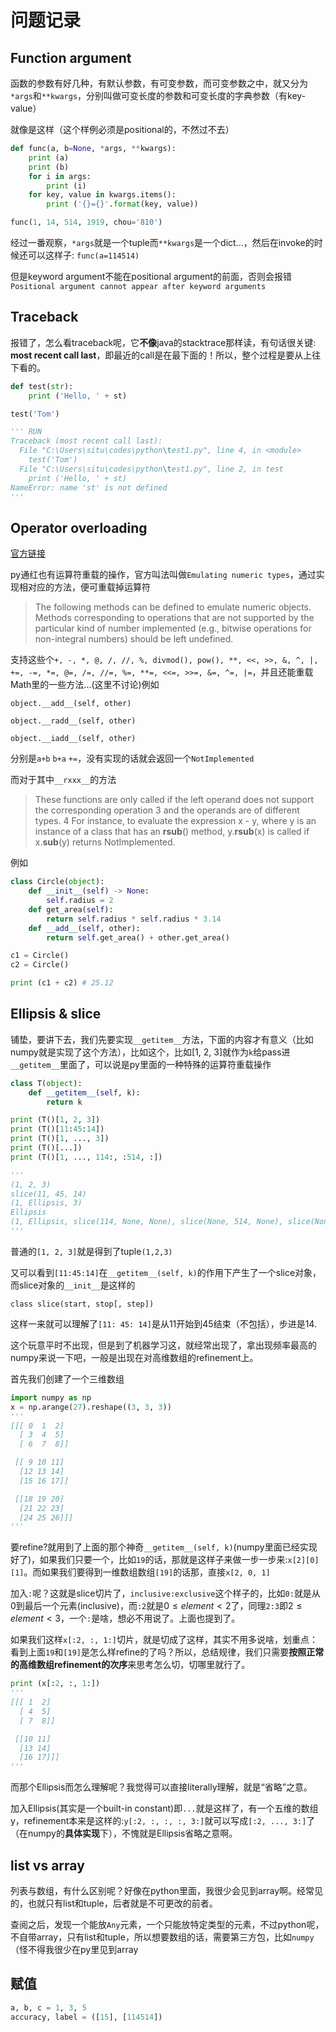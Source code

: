 # 问题记录

## Function argument

函数的参数有好几种，有默认参数，有可变参数，而可变参数之中，就又分为`*args`和`**kwargs`，分别叫做可变长度的参数和可变长度的字典参数（有key-value）

就像是这样（这个样例必须是positional的，不然过不去）

``` python
def func(a, b=None, *args, **kwargs):
    print (a)
    print (b)
    for i in args:
        print (i)
    for key, value in kwargs.items():
        print ('{}={}'.format(key, value))

func(1, 14, 514, 1919, chou='810')
```

经过一番观察，`*args`就是一个tuple而`**kwargs`是一个dict...，然后在invoke的时候还可以这样子: `func(a=114514)`

但是keyword argument不能在positional argument的前面，否则会报错`Positional argument cannot appear after keyword arguments`

## Traceback

报错了，怎么看traceback呢，它**不像**java的stacktrace那样读，有句话很关键: **most recent call last**，即最近的call是在最下面的！所以，整个过程是要从上往下看的。

``` python
def test(str):
    print ('Hello, ' + st)

test('Tom')

''' RUN
Traceback (most recent call last):
  File "C:\Users\situ\codes\python\test1.py", line 4, in <module>
    test('Tom')
  File "C:\Users\situ\codes\python\test1.py", line 2, in test
    print ('Hello, ' + st)
NameError: name 'st' is not defined
'''
```

## Operator overloading

[官方链接](https://docs.python.org/3/reference/datamodel.html#emulating-numeric-types)

py通红也有运算符重载的操作，官方叫法叫做`Emulating numeric types`，通过实现相对应的方法，便可重载掉运算符

> The following methods can be defined to emulate numeric objects. Methods corresponding to operations that are not supported by the particular kind of number implemented (e.g., bitwise operations for non-integral numbers) should be left undefined.

支持这些个`+, -, *, @, /, //, %, divmod(), pow(), **, <<, >>, &, ^, |, +=, -=, *=, @=, /=, //=, %=, **=, <<=, >>=, &=, ^=, |=`，并且还能重载Math里的一些方法...(这里不讨论)例如

`object.__add__(self, other)`

`object.__radd__(self, other)`

`object.__iadd__(self, other)`

分别是`a+b` `b+a` `+=`，没有实现的话就会返回一个`NotImplemented`

而对于其中`__rxxx__`的方法

> These functions are only called if the left operand does not support the corresponding operation 3 and the operands are of different types. 4 For instance, to evaluate the expression x - y, where y is an instance of a class that has an __rsub__() method, y.__rsub__(x) is called if x.__sub__(y) returns NotImplemented.

例如

``` python
class Circle(object):
    def __init__(self) -> None:
        self.radius = 2
    def get_area(self):
        return self.radius * self.radius * 3.14
    def __add__(self, other):
        return self.get_area() + other.get_area()

c1 = Circle()
c2 = Circle()

print (c1 + c2) # 25.12
```

## Ellipsis & slice

铺垫，要讲下去，我们先要实现`__getitem__`方法，下面的内容才有意义（比如numpy就是实现了这个方法），比如这个，比如[1, 2, 3]就作为`k`给pass进`__getitem__`里面了，可以说是py里面的一种特殊的运算符重载操作

``` python
class T(object):
    def __getitem__(self, k):
        return k

print (T()[1, 2, 3])
print (T()[11:45:14])
print (T()[1, ..., 3])
print (T()[...])
print (T()[1, ..., 114:, :514, :])

'''
(1, 2, 3)
slice(11, 45, 14)
(1, Ellipsis, 3)
Ellipsis
(1, Ellipsis, slice(114, None, None), slice(None, 514, None), slice(None, None, None))
'''
```

普通的`[1, 2, 3]`就是得到了tuple`(1,2,3)`

又可以看到`[11:45:14]`在`__getitem__(self, k)`的作用下产生了一个slice对象，而slice对象的`__init__`是这样的

`class slice(start, stop[, step])`

这样一来就可以理解了`[11: 45: 14]`是从11开始到45结束（不包括），步进是14.

这个玩意平时不出现，但是到了机器学习这，就经常出现了，拿出现频率最高的numpy来说一下吧，一般是出现在对高维数组的refinement上。

首先我们创建了一个三维数组

``` python
import numpy as np
x = np.arange(27).reshape((3, 3, 3))
'''
[[[ 0  1  2]
  [ 3  4  5]
  [ 6  7  8]]

 [[ 9 10 11]
  [12 13 14]
  [15 16 17]]

 [[18 19 20]
  [21 22 23]
  [24 25 26]]]
'''
```

要refine?就用到了上面的那个神奇`__getitem__(self, k)`(numpy里面已经实现好了)，如果我们只要一个，比如`19`的话，那就是这样子来做一步一步来:`x[2][0][1]`。而如果我们要得到一维数组数组`[19]`的话那，直接`x[2, 0, 1]`

加入`:`呢？这就是slice切片了，`inclusive:exclusive`这个样子的，比如`0:`就是从0到最后一个元素(inclusive)，而`:2`就是$0\leq element < 2$了，同理`2:3`即$2\leq element < 3$，一个`:`是啥，想必不用说了。上面也提到了。

如果我们这样`x[:2, :, 1:]`切片，就是切成了这样，其实不用多说啥，划重点：看到上面`19`和`[19]`是怎么样refine的了吗？所以，总结规律，我们只需要**按照正常的高维数组refinement的次序**来思考怎么切，切哪里就行了。

``` python
print (x[:2, :, 1:])
'''
[[[ 1  2]
  [ 4  5] 
  [ 7  8]]

 [[10 11]
  [13 14]
  [16 17]]]
'''
```

而那个Ellipsis而怎么理解呢？我觉得可以直接literally理解，就是“省略”之意。

加入Ellipsis(其实是一个built-in constant)即`...`就是这样了，有一个五维的数组y，refinement本来是这样的:`y[:2, :, :, :, 3:]`就可以写成`[:2, ..., 3:]`了（在numpy的**具体实现**下），不愧就是Ellipsis省略之意啊。

## list vs array

列表与数组，有什么区别呢？好像在python里面，我很少会见到array啊。经常见的，也就只有list和tuple，后者就是不可更改的前者。

查阅之后，发现一个能放`Any`元素，一个只能放特定类型的元素，不过python呢，不自带array，只有list和tuple，所以想要数组的话，需要第三方包，比如`numpy`（怪不得我很少在py里见到array

## 赋值

``` python
a, b, c = 1, 3, 5
accuracy, label = ([15], [114514])
```
